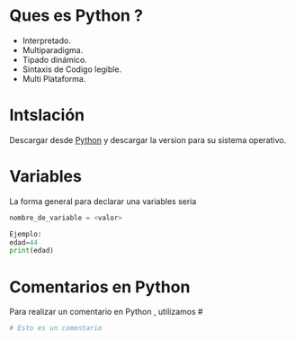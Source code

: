 # Ques es Python ?
* Interpretado.
* Multiparadigma.
* Tipado dinámico.
* Sintaxis de Codigo legible.
* Multi Plataforma.

# Intslación

Descargar desde [Python](http://python.org/download) y descargar la version para su sistema operativo.

# Variables
La forma general para declarar una variables seria 
```python
nombre_de_variable = <valor>

Ejemplo:
edad=44
print(edad)
```

# Comentarios en Python
Para realizar un comentario en Python , utilizamos #

```python
# Esto es un comentario
```